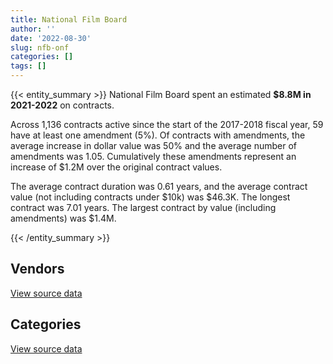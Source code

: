 ```yaml
---
title: National Film Board
author: ''
date: '2022-08-30'
slug: nfb-onf
categories: []
tags: []
---
```


<script src="/rmarkdown-libs/htmlwidgets/htmlwidgets.js"></script>
<link href="/rmarkdown-libs/datatables-css/datatables-crosstalk.css" rel="stylesheet" />
<script src="/rmarkdown-libs/datatables-binding/datatables.js"></script>
<script src="/rmarkdown-libs/jquery/jquery-3.6.0.min.js"></script>
<link href="/rmarkdown-libs/dt-core-bootstrap/css/dataTables.bootstrap.min.css" rel="stylesheet" />
<link href="/rmarkdown-libs/dt-core-bootstrap/css/dataTables.bootstrap.extra.css" rel="stylesheet" />
<script src="/rmarkdown-libs/dt-core-bootstrap/js/jquery.dataTables.min.js"></script>
<script src="/rmarkdown-libs/dt-core-bootstrap/js/dataTables.bootstrap.min.js"></script>
<link href="/rmarkdown-libs/crosstalk/css/crosstalk.min.css" rel="stylesheet" />
<script src="/rmarkdown-libs/crosstalk/js/crosstalk.min.js"></script>
<script src="/rmarkdown-libs/htmlwidgets/htmlwidgets.js"></script>
<link href="/rmarkdown-libs/datatables-css/datatables-crosstalk.css" rel="stylesheet" />
<script src="/rmarkdown-libs/datatables-binding/datatables.js"></script>
<script src="/rmarkdown-libs/jquery/jquery-3.6.0.min.js"></script>
<link href="/rmarkdown-libs/dt-core-bootstrap/css/dataTables.bootstrap.min.css" rel="stylesheet" />
<link href="/rmarkdown-libs/dt-core-bootstrap/css/dataTables.bootstrap.extra.css" rel="stylesheet" />
<script src="/rmarkdown-libs/dt-core-bootstrap/js/jquery.dataTables.min.js"></script>
<script src="/rmarkdown-libs/dt-core-bootstrap/js/dataTables.bootstrap.min.js"></script>
<link href="/rmarkdown-libs/crosstalk/css/crosstalk.min.css" rel="stylesheet" />
<script src="/rmarkdown-libs/crosstalk/js/crosstalk.min.js"></script>

{{< entity_summary >}}
National Film Board spent an estimated **\$8.8M in 2021-2022** on contracts.

Across 1,136 contracts active since the start of the 2017-2018 fiscal year, 59 have at least one amendment (5%). Of contracts with amendments, the average increase in dollar value was 50% and the average number of amendments was 1.05. Cumulatively these amendments represent an increase of \$1.2M over the original contract values.

The average contract duration was 0.61 years, and the average contract value (not including contracts under \$10k) was \$46.3K. The longest contract was 7.01 years. The largest contract by value (including amendments) was \$1.4M.

{{< /entity_summary >}}

## Vendors

<div id="htmlwidget-1" style="width:100%;height:auto;" class="datatables html-widget"></div>
<script type="application/json" data-for="htmlwidget-1">{"x":{"style":"bootstrap","filter":"none","vertical":false,"data":[["<a href=\"/vendors/advanced_business_interiors/\">ADVANCED BUSINESS INTERIORS<\/a>","<a href=\"/vendors/amazon/\">AMAZON<\/a>","<a href=\"/vendors/applied_electonics/\">APPLIED ELECTONICS<\/a>","<a href=\"/vendors/bell_canada/\">BELL CANADA<\/a>","<a href=\"/vendors/cdw_canada/\">CDW CANADA<\/a>","<a href=\"/vendors/cision_canada/\">CISION CANADA<\/a>","<a href=\"/vendors/dell_computer/\">DELL COMPUTER<\/a>","<a href=\"/vendors/deloitte_and_touche/\">DELOITTE AND TOUCHE<\/a>","<a href=\"/vendors/eclipsys_solutions/\">ECLIPSYS SOLUTIONS<\/a>","<a href=\"/vendors/entrust/\">ENTRUST<\/a>","<a href=\"/vendors/freebalance/\">FREEBALANCE<\/a>","<a href=\"/vendors/ibm_canada/\">IBM CANADA<\/a>","<a href=\"/vendors/ipss/\">IPSS<\/a>","<a href=\"/vendors/iron_mountain/\">IRON MOUNTAIN<\/a>","<a href=\"/vendors/microsoft_canada/\">MICROSOFT CANADA<\/a>","<a href=\"/vendors/mishkumi_technologies/\">MISHKUMI TECHNOLOGIES<\/a>","<a href=\"/vendors/northern_micro/\">NORTHERN MICRO<\/a>","<a href=\"/vendors/nua_office/\">NUA OFFICE<\/a>","<a href=\"/vendors/onx_enterprise_solutions/\">ONX ENTERPRISE SOLUTIONS<\/a>","<a href=\"/vendors/oracle_canada/\">ORACLE CANADA<\/a>","<a href=\"/vendors/paladin_group/\">PALADIN GROUP<\/a>","<a href=\"/vendors/pitney_bowes/\">PITNEY BOWES<\/a>","<a href=\"/vendors/randstad/\">RANDSTAD<\/a>","<a href=\"/vendors/rohde_schwarz_canada/\">ROHDE SCHWARZ CANADA<\/a>","<a href=\"/vendors/shi_canada/\">SHI CANADA<\/a>","<a href=\"/vendors/softchoice/\">SOFTCHOICE<\/a>","<a href=\"/vendors/softsim_technologies/\">SOFTSIM TECHNOLOGIES<\/a>","<a href=\"/vendors/solotech/\">SOLOTECH<\/a>","<a href=\"/vendors/stoneworks_technologies/\">STONEWORKS TECHNOLOGIES<\/a>","<a href=\"/vendors/teknion/\">TEKNION<\/a>","<a href=\"/vendors/telus_canada/\">TELUS CANADA<\/a>","<a href=\"/vendors/xerox/\">XEROX<\/a>"],[null,null,375504.93,235451.31,null,883.31,21381.5,null,6114.42,3521.89,12589.77,73015.6,null,null,134486.8,11904.19,null,null,null,71726.07,null,1645.11,13423.62,336607.37,null,713490.86,47921.31,24558.67,29767.45,null,null,null],[14574.26,27235.09,817052.82,564726.24,11354.93,80822.61,117095.2,5481.87,null,7450.93,null,53480.64,null,34500,7859.15,3968.06,114147.16,23565.09,17181.87,170544.31,34172.52,1649.62,4439.91,22859.73,70331.99,721750.84,null,140340.5,29849,796155.34,48910.27,7433.45],[null,707860.64,1700121.78,88085.51,20339.42,177940.51,211427.01,66696.13,null,20.36,null,52223.47,null,37366.88,146737.93,null,545334.4,null,null,58170.44,null,1645.11,null,120171.66,29555.85,614844.07,null,null,104772.73,null,null,10200.04],[null,59846.34,1142762.35,67648.07,12155.17,1352.67,265809.81,182.73,null,null,null,7478.98,245232.64,37366.88,222236.33,null,2091.99,null,null,88017.71,null,1645.11,null,24603.12,null,335017.93,null,null,284166.96,null,null,10200.04]],"container":"<table class=\"table table-striped table-hover row-border order-column display\">\n  <thead>\n    <tr>\n      <th>Vendor<\/th>\n      <th>2018-2019<\/th>\n      <th>2019-2020<\/th>\n      <th>2020-2021<\/th>\n      <th>2021-2022<\/th>\n    <\/tr>\n  <\/thead>\n<\/table>","options":{"order":[[4,"desc"]],"pageLength":10,"autoWidth":true,"columnDefs":[{"targets":1,"render":"function(data, type, row, meta) {\n    return type !== 'display' ? data : DTWidget.formatCurrency(data, \"$\", 2, 3, \",\", \".\", true, null);\n  }"},{"targets":2,"render":"function(data, type, row, meta) {\n    return type !== 'display' ? data : DTWidget.formatCurrency(data, \"$\", 2, 3, \",\", \".\", true, null);\n  }"},{"targets":3,"render":"function(data, type, row, meta) {\n    return type !== 'display' ? data : DTWidget.formatCurrency(data, \"$\", 2, 3, \",\", \".\", true, null);\n  }"},{"targets":4,"render":"function(data, type, row, meta) {\n    return type !== 'display' ? data : DTWidget.formatCurrency(data, \"$\", 2, 3, \",\", \".\", true, null);\n  }"},{"width":"16%","targets":[1,2,3,4]},{"className":"dt-right","targets":[1,2,3,4]}],"orderClasses":false}},"evals":["options.columnDefs.0.render","options.columnDefs.1.render","options.columnDefs.2.render","options.columnDefs.3.render"],"jsHooks":[]}</script>
<p class="text-right">
<a href="https://github.com/GoC-Spending/contracts-data/tree/main/data/out/departments/nfb-onf/summary_by_fiscal_year_by_vendor.csv" class="source-data-link btn btn-link">View source data</a>
</p>

## Categories

<div id="htmlwidget-2" style="width:100%;height:auto;" class="datatables html-widget"></div>
<script type="application/json" data-for="htmlwidget-2">{"x":{"style":"bootstrap","filter":"none","vertical":false,"data":[["<a href=\"/categories/facilities_and_construction/\">Facilities and construction<\/a>","<a href=\"/categories/office_management/\">Office management<\/a>","<a href=\"/categories/professional_services/\">Professional services<\/a>","<a href=\"/categories/information_technology/\">Information technology<\/a>","<a href=\"/categories/transportation_and_logistics/\">Transportation and logistics<\/a>","<a href=\"/categories/industrial_products_and_services/\">Industrial products and services<\/a>","<a href=\"/categories/human_capital/\">Human capital<\/a>"],[null,238940.1,1252394.55,5592100,null,47111.69,43690.5],[45927.61,1426835.16,2252846.63,6531554.91,28559.79,80768.41,100527.57],[145298.3,569623.4,3283567.95,8386267.11,null,null,22300.06],[105647.53,184058.05,3478007.65,4927284.01,17879.44,null,125788.54]],"container":"<table class=\"table table-striped table-hover row-border order-column display\">\n  <thead>\n    <tr>\n      <th>Category<\/th>\n      <th>2018-2019<\/th>\n      <th>2019-2020<\/th>\n      <th>2020-2021<\/th>\n      <th>2021-2022<\/th>\n    <\/tr>\n  <\/thead>\n<\/table>","options":{"order":[[4,"desc"]],"dom":"t","pageLength":30,"autoWidth":true,"columnDefs":[{"targets":1,"render":"function(data, type, row, meta) {\n    return type !== 'display' ? data : DTWidget.formatCurrency(data, \"$\", 2, 3, \",\", \".\", true, null);\n  }"},{"targets":2,"render":"function(data, type, row, meta) {\n    return type !== 'display' ? data : DTWidget.formatCurrency(data, \"$\", 2, 3, \",\", \".\", true, null);\n  }"},{"targets":3,"render":"function(data, type, row, meta) {\n    return type !== 'display' ? data : DTWidget.formatCurrency(data, \"$\", 2, 3, \",\", \".\", true, null);\n  }"},{"targets":4,"render":"function(data, type, row, meta) {\n    return type !== 'display' ? data : DTWidget.formatCurrency(data, \"$\", 2, 3, \",\", \".\", true, null);\n  }"},{"width":"16%","targets":[1,2,3,4]},{"className":"dt-right","targets":[1,2,3,4]}],"orderClasses":false,"lengthMenu":[10,25,30,50,100]}},"evals":["options.columnDefs.0.render","options.columnDefs.1.render","options.columnDefs.2.render","options.columnDefs.3.render"],"jsHooks":[]}</script>
<p class="text-right">
<a href="https://github.com/GoC-Spending/contracts-data/tree/main/data/out/departments/nfb-onf/summary_by_fiscal_year_by_category.csv" class="source-data-link btn btn-link">View source data</a>
</p>
